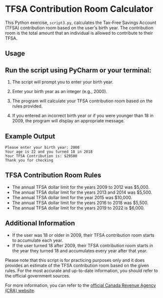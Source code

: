 # TFSA Contribution Room Calculator

This Python exercise, `script3.py`, calculates the Tax-Free Savings Account (TFSA) contribution room based on the user's birth year. The contribution room is the total amount that an individual is allowed to contribute to their TFSA.

## Usage

## Run the script using PyCharm or your terminal:

1. The script will prompt you to enter your birth year.

2. Enter your birth year as an integer (e.g., 2000).

3. The program will calculate your TFSA contribution room based on the rules provided.

4. If you entered an incorrect birth year or if you were younger than 18 in 2009, the program will display an appropriate message.

## Example Output

```
Please enter your birth year: 2000
Your age is 22 and you turned 18 in 2018
Your TFSA Contribution is: $29500
Thank you for checking
```

## TFSA Contribution Room Rules

- The annual TFSA dollar limit for the years 2009 to 2012 was $5,000.
- The annual TFSA dollar limit for the years 2013 and 2014 was $5,500.
- The annual TFSA dollar limit for the year 2015 was $10,000.
- The annual TFSA dollar limit for the years 2016 to 2018 was $5,500.
- The annual TFSA dollar limit for the years 2019 to 2022 is $6,000.

## Additional Information

- If the user was 18 or older in 2009, their TFSA contribution room starts to accumulate each year.
- If the user turned 18 after 2009, their TFSA contribution room starts in the year they turned 18 and accumulates every year after that year.

Please note that this script is for practicing purposes only and it does provides an estimate of the TFSA contribution room based on the given rules. For the most accurate and up-to-date information, you should refer to the official government sources.

For more information, you can refer to the [official Canada Revenue Agency (CRA) website](https://www.canada.ca/en/revenue-agency/services/forms-publications/publications/rc4466/tax-free-savings-account-tfsa-guide-individuals.html).
